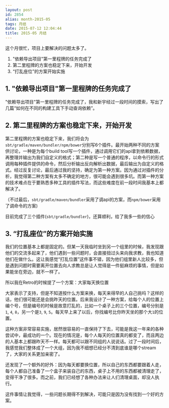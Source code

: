 ```yaml
---
layout: post
id: 2854
alias: month-2015-05
tags: 月结
date: 2015-07-12 12:04:44
title: 2015-05 月结
---
```


这个月很忙，项目上要解决的问题太多了。

1. "依赖导出项目"第一里程牌的任务完成了
2. 第二里程牌的方案也稳定下来，开始开发
3. “打乱座位”的方案开始实施

## 1. "依赖导出项目"第一里程牌的任务完成了

"依赖导出项目"第一里程牌的任务完成了，我和新宇经过一段时间的摸索，写出了几篇“如何在不同的构建工具下手动查询依赖”。

## 2. 第二里程牌的方案也稳定下来，开始开发

第二里程牌的方案也稳定下来，我们将会为`sbt/gradle/maven/bundler/npm/bower`分别写6个插件。最开始两种不同的方案供讨论，一种是为每个build tool写一个插件，通过调用它们的api拿到依赖数据，再整理并输出为我们自定义的格式；第二种是写一个普通的程序，以命令行的形式调用每种插件提供的命令，然后分析输出反向解析出数据，最后输出为自定义的格式。经过反复讨论，最后通过我的坚持，确定为第一种方案。因为通过对插件的分析，我觉得第二种方案有太多不确定的地方，很可能会遇到很多坑。而第一种方案的技术难点在于要熟悉多种工具的插件写法，而这些难度在前一段时间我基本上都解决了。

（不过最后，`sbt/gradle/maven/bundler`采用了调api的方案，而`npm/bower`采用了调命令的方案)

目前完成了三个插件(`sbt/gradle/bundler`)，还算顺利，给了我多一些的信心

## 3. “打乱座位”的方案开始实施

我们的位置基本上都是固定的。但某一天我临时坐到另一个组里的时候，我发现跟他们的交流多起来了，他们遇到一些问题时，会直接扭过头来向我求教，我也知道他们在做什么。这让我感觉“打乱位置”这件事不错，因为他们组里新人比较多，但是遇到问题时需要离开位置去向人求教总是让人觉得是一件挺麻烦的事情，但是如果能坐在旁边，就不一样了。

所以我在Retro的时候提了一个方案：大家每天换位置

大家表示了支持，但是不知道按什么方案来换，每天来得早的人自己挑吗？这样的话，他们很可能还是会挑昨天的位置。后来我设计了一种方案，给每个人的位置上编个号，但是编号的时候是故意打乱的，比如一个桌子上的三个位置，编号分别是`1`, `4`, `8`，另一个是`3`, `9`, `5`。每天早上来了以后，你找编号比你昨天坐的那个大`1`的位置。

这种方案非常容易实施，居然很容易的一直保持了下去，可能是我这一年来的各种尝试中，最成功的一个。现在的情况是，每个人每天的位置真的都变了，而且两边的人基本上都跟昨天不一样。每天都可以跟不同组的人说说话。过了一段时间后，我感觉我们整体成了一个大组，因为我不细想已经分不清到底谁是哪个stream了，大家的关系更加亲密了。

还发现了一个额外的好外：因为每天都要换位置，所以自己的东西都要跟着人走，每个人都自己准备了一个盒子来装自己的东西，桌子上不用的东西都被清理走了，变得干净了很多。而之前，我们已经想了各种办法来让人们清理桌面，却没人执行。

这件事情让我觉得，一些问题长期得不到解决，可能只是因为没有找到一个好的方案。


